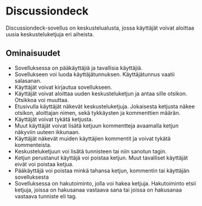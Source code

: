 # Discussiondeck

Discussiondeck-sovellus on keskustelualusta, jossa käyttäjät voivat aloittaa uusia keskusteluketjuja eri aiheista.


## Ominaisuudet
- Sovelluksessa on pääkäyttäjiä ja tavallisia käyttäjiä.
- Sovellukseen voi luoda käyttäjätunnuksen. Käyttäjätunnus vaatii salasanan.
- Käyttäjät voivat kirjautua sovellukseen.
- Käyttäjät voivat aloittaa uuden keskusteluketjun ja antaa sille otsikon. Otsikkoa voi muuttaa.
- Etusivulla käyttäjät näkevät keskusteluketjuja. Jokaisesta ketjusta näkee otsikon, aloittajan nimen, sekä tykkäysten ja kommenttien määrän.
- Käyttäjät voivat tykätä ketjusta.
- Muut käyttäjät voivat lisätä ketjuun kommentteja avaamalla ketjun näkyviin uuteen ikkunaan.
- Käyttäjät näkevät muiden käyttäjien kommentit ja voivat tykätä kommenteista.
- Keskusteluketjuun voi lisätä tunnisteen tai niin sanotun tagin.
- Ketjun perustanut käyttäjä voi poistaa ketjun. Muut tavalliset käyttäjät eivät voi poistaa ketjua.
- Pääkäyttäjä voi poistaa minkä tahansa ketjun, kommentin tai käyttäjän sovelluksesta 
- Sovelluksessa on hakutoiminto, jolla voi hakea ketjuja. Hakutoiminto etsii ketjuja, joissa on hakusanaa vastaava sana tai joissa on hakusanaa vastaava tunniste eli tag.
